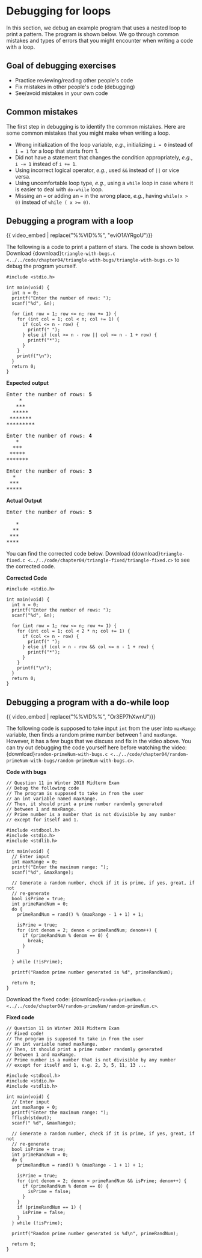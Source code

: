 # Debugging for loops

In this section, we debug an example program that uses a nested loop to print a pattern. The program is shown below. We go through common mistakes and types of errors that you might encounter when writing a code with a loop.

## Goal of debugging exercises

* Practice reviewing/reading other people's code
* Fix mistakes in other people's code (debugging)
* See/avoid mistakes in your own code

## Common mistakes

The first step in debugging is to identify the common mistakes. Here are some common mistakes that you might make when writing a loop.

* Wrong initialization of the loop variable, *e.g.*, initializing `i = 0` instead of `i = 1` for a loop that starts from 1.
* Did not have a statement that changes the condition appropriately, *e.g.*, `i -= 1` instead of `i += 1`.
* Using incorrect logical operator, *e.g.*, used `&&` instead of `||` or vice versa.
* Using uncomfortable loop type, *e.g.*, using a `while` loop in case where it is easier to deal with `do-while` loop.
* Missing an `=` or adding an `=` in the wrong place, *e.g.*, having `while(x > 0)` instead of `while ( x >= 0)`.

## Debugging a program with a loop

{{ video_embed | replace("%%VID%%", "eviO1AYRgoU")}}

The following is a code to print a pattern of stars. The code is shown below. Download {download}`triangle-with-bugs.c <../../code/chapter04/triangle-with-bugs/triangle-with-bugs.c>` to debug the program yourself. 

```{code-block} c
#include <stdio.h>

int main(void) {
  int n = 0;
  printf("Enter the number of rows: ");
  scanf("%d", &n);

  for (int row = 1; row <= n; row += 1) {
    for (int col = 1; col < n; col += 1) {
      if (col <= n - row) {
        printf(" ");
      } else if (col >= n - row || col <= n - 1 + row) {
        printf("*");
      }
    }
    printf("\n");
  }
  return 0;
}

```

**Expected output**
<pre>
Enter the number of rows: <b>5</b>
    *
   ***
  *****
 *******
*********
</pre>

<pre>
Enter the number of rows: <b>4</b>
   *
  ***
 *****
*******
</pre>

<pre>
Enter the number of rows: <b>3</b>
  *
 ***
*****
</pre>
<!-- Need to check for when n = 0 or 1-->

**Actual Output**
<pre>
Enter the number of rows: <b>5</b>
    
   *
  **
 ***
****
</pre>

You can find the corrected code below. Download {download}`triangle-fixed.c <../../code/chapter04/triangle-fixed/triangle-fixed.c>` to see the corrected code.

**Corrected Code**
```{code-block} c
#include <stdio.h>

int main(void) {
  int n = 0;
  printf("Enter the number of rows: ");
  scanf("%d", &n);

  for (int row = 1; row <= n; row += 1) {
    for (int col = 1; col < 2 * n; col += 1) {
      if (col <= n - row) {
        printf(" ");
      } else if (col > n - row && col <= n - 1 + row) {
        printf("*");
      }
    }
    printf("\n");
  }
  return 0;
}
```

## Debugging a program with a do-while loop

{{ video_embed | replace("%%VID%%", "Or3EP7hXwnU")}}

The following code is supposed to take input `int` from the user into `maxRange` variable, then finds a random prime number between $1$ and `maxRange`. However, it has a few bugs that we discuss and fix in the video above. You can try out debugging the code yourself here before watching the video: {download}`random-primeNum-with-bugs.c <../../code/chapter04/random-primeNum-with-bugs/random-primeNum-with-bugs.c>`. 

**Code with bugs**
```{code-block} c
// Question 11 in Winter 2018 Midterm Exam
// Debug the following code
// The program is supposed to take in from the user
// an int variable named maxRange.
// Then, it should print a prime number randomly generated
// between 1 and maxRange.
// Prime number is a number that is not divisible by any number
// except for itself and 1.

#include <stdbool.h>
#include <stdio.h>
#include <stdlib.h>

int main(void) {
  // Enter input
  int maxRange = 0;
  printf("Enter the maximum range: ");
  scanf("%d", &maxRange);

  // Generate a random number, check if it is prime, if yes, great, if not
  // re-generate
  bool isPrime = true;
  int primeRandNum = 0;
  do {
    primeRandNum = rand() % (maxRange - 1 + 1) + 1;

    isPrime = true;
    for (int denom = 2; denom < primeRandNum; denom++) {
      if (primeRandNum % denom == 0) {
        break;
      }
    }

  } while (!isPrime);

  printf("Random prime number generated is %d", primeRandNum);

  return 0;
}
```

Download the fixed code: {download}`random-primeNum.c <../../code/chapter04/random-primeNum/random-primeNum.c>`.

**Fixed code**
```{code-block} c
// Question 11 in Winter 2018 Midterm Exam
// Fixed code!
// The program is supposed to take in from the user
// an int variable named maxRange.
// Then, it should print a prime number randomly generated
// between 1 and maxRange.
// Prime number is a number that is not divisible by any number
// except for itself and 1, e.g. 2, 3, 5, 11, 13 ...

#include <stdbool.h>
#include <stdio.h>
#include <stdlib.h>

int main(void) {
  // Enter input
  int maxRange = 0;
  printf("Enter the maximum range: ");
  fflush(stdout);
  scanf(" %d", &maxRange);

  // Generate a random number, check if it is prime, if yes, great, if not
  // re-generate
  bool isPrime = true;
  int primeRandNum = 0;
  do {
    primeRandNum = rand() % (maxRange - 1 + 1) + 1;

    isPrime = true;
    for (int denom = 2; denom < primeRandNum && isPrime; denom++) {
      if (primeRandNum % denom == 0) {
        isPrime = false;
      }
    }
    if (primeRandNum == 1) {
      isPrime = false;
    }
  } while (!isPrime);

  printf("Random prime number generated is %d\n", primeRandNum);

  return 0;
}

```
